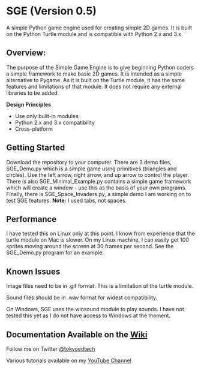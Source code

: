 
# SGE (Version 0.5)
A simple Python game engine used for creating simple 2D games.  It is built on the Python Turtle module and is compatible with Python 2.x and 3.x.

## Overview:

The purpose of the Simple Game Engine is to give beginning Python coders a simple framework to make basic 2D games.  It is intended as a simple alternative to Pygame. As it is built on the Turtle module, it has the same features and limitations of that module. It does not require any external libraries to be added.

**Design Principles**

 - Use only built-in modules
 - Python 2.x and 3.x compatibility
 - Cross-platform

## Getting Started
Download the repository to your computer.  There are 3 demo files, SGE_Demo.py which is a simple game using primitives (triangles and circles).  Use the left arrow, right arrow, and up arrow to control the player.  There is also SGE_Minimal_Example.py contains a simple game framework which will create a window - use this as the basis of your own programs.  Finally, there is SGE_Space_Invaders.py, a simple demo I am working on to test SGE features. **Note:** I used tabs, not spaces.  

## Performance

I have tested this on Linux only at this point.  I know from experience that the turtle module on Mac is slower.  On my Linux machine, I can easily get 100 sprites moving around the screen at 30 frames per second. See the SGE_Demo.py program for an example.

## Known Issues

Image files need to be in .gif format.  This is a limitation of the turtle module.

Sound files should be in .wav format for widest compatibility.

On Windows, SGE uses the winsound module to play sounds.  I have not tested this yet as I do not have access to Windows at the moment.

## Documentation Available on the [Wiki](https://github.com/wynand1004/SGE/wiki)

Follow me on Twitter [@tokyoedtech](https://twitter.com/tokyoedtech)

Various tutorials available on my [YouTube Channel](https://www.youtube.com/channel/UC2vm-0XX5RkWCXWwtBZGOXg)
